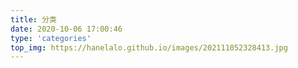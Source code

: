 ```yaml
---
title: 分类
date: 2020-10-06 17:00:46
type: 'categories'
top_img: https://hanelalo.github.io/images/202111052328413.jpg
---
```

